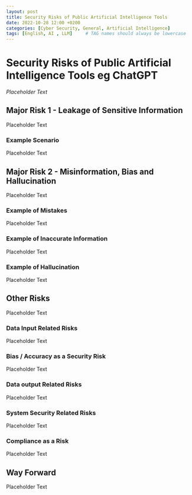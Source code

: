 ```yaml
---
layout: post
title: Security Risks of Public Artificial Intelligence Tools
date: 2022-10-28 12:00 +0200
categories: [Cyber Security, General, Artificial Intelligence]
tags: [English, AI , LLM]     # TAG names should always be lowercase
---
```


# Security Risks of Public Artificial Intelligence Tools eg ChatGPT

*Placeholder Text*

## Major Risk 1 - Leakage of Sensitive Information

Placeholder Text

### Example Scenario

Placeholder Text

## Major Risk 2 - Misinformation, Bias and Hallucination

Placeholder Text

### Example of Mistakes

Placeholder Text

### Example of Inaccurate Information

Placeholder Text

### Example of Hallucination

Placeholder Text

## Other Risks

Placeholder Text

### Data Input Related Risks

Placeholder Text

### Bias / Accuracy as a Security Risk

Placeholder Text

### Data output Related Risks

Placeholder Text

### System Security Related Risks

Placeholder Text

### Compliance as a Risk

Placeholder Text

## Way Forward

Placeholder Text
